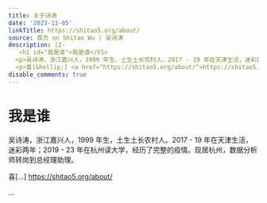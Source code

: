 ```yaml
---
title: 关于诗涛
date: '2023-11-05'
linkTitle: https://shitao5.org/about/
source: 首页 on Shitao Wu | 吴诗涛
description: |2-
   <h1 id="我是谁">我是谁</h1>
  <p>吴诗涛，浙江嘉兴人，1999 年生，土生土长农村人。2017 - 19 年在天津生活，迷彩两年；2019 - 23 年在杭州读大学，经历了完整的疫情。现居杭州，数据分析师转岗到总经理助理。</p>
  <p>喜[&hellip;] <a href="https://shitao5.org/about/">https://shitao5.org/about/</a></p>  ...
disable_comments: true
---
```

 <h1 id="我是谁">我是谁</h1>
<p>吴诗涛，浙江嘉兴人，1999 年生，土生土长农村人。2017 - 19 年在天津生活，迷彩两年；2019 - 23 年在杭州读大学，经历了完整的疫情。现居杭州，数据分析师转岗到总经理助理。</p>
<p>喜[&hellip;] <a href="https://shitao5.org/about/">https://shitao5.org/about/</a></p>  ...